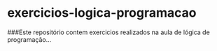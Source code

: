 # exercicios-logica-programacao

###Este repositório contem exercicios realizados na aula de lógica de programação...
